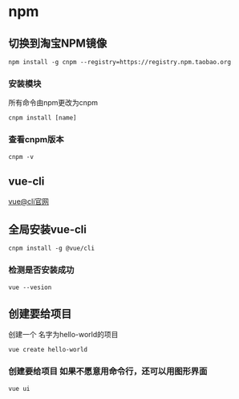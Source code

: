 # npm

## 切换到淘宝NPM镜像

```shell
npm install -g cnpm --registry=https://registry.npm.taobao.org
```

### 安装模块

所有命令由npm更改为cnpm

```shell
cnpm install [name]
```

### 查看cnpm版本

```shell
cnpm -v
```

## vue-cli

[vue@cli官网](https://cli.vuejs.org/zh/guide/)

## 全局安装vue-cli

```shell
cnpm install -g @vue/cli
```

### 检测是否安装成功

```shell
vue --vesion
```

## 创建要给项目

创建一个 名字为hello-world的项目

```shell
vue create hello-world
```

### 创建要给项目 如果不愿意用命令行，还可以用图形界面

```shell
vue ui
```